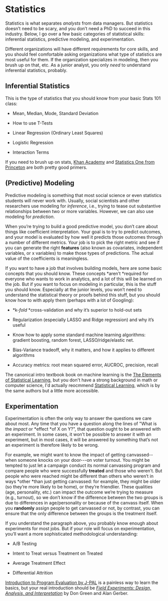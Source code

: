 # Statistics

Statistics is what separates *analysts* from data managers. But statistics doesn’t need to be scary, and you don’t need a PhD to succeed in this industry. Below, I go over a few basic categories of statistical skills: inferential statistics, predictive modeling, and experimentation. 

Different organizations will have different requirements for core skills, and you should feel comfortable asking organizations what type of statistics are most useful for them. If the organization specializes in modeling, then you brush up on that, etc. As a junior analyst, you only *need* to understand inferential statistics, probably.

## Inferential Statistics

This is the type of statistics that you should know from your basic Stats 101 class:

* Mean, Median, Mode, Standard Deviation

* How to use T-Tests

* Linear Regression (Ordinary Least Squares)

* Logistic Regression

* Interaction Terms

If you need to brush up on stats, [Khan Academy](https://www.khanacademy.org/math/probability) and [Statistics One from Princeton](https://www.coursera.org/course/stats1) are both pretty good primers.

## (Predictive) Modeling

Predictive modeling is something that most social science or even statistics students will never work with. Usually, social scientists and other researchers use modeling for *inference*, i.e., trying to tease out substantive relationships between two or more variables. However, we can also use modeling for *prediction*. 

When you’re trying to build a good predictive model, you don’t care about things like coefficient interpretation. Your goal is to try to predict outcomes, and your model is evaluated by how well it predicts those outcomes through a number of different metrics. Your job is to pick the right metric and see if you can generate the right **features** (also known as covariates, independent variables, or x variables) to make those types of predictions. The actual value of the coefficients is meaningless. 

If you want to have a job that involves building models, here are some basic concepts that you should know. These concepts *aren’t *required for everyone who wants to work in analytics, and a lot of this will be learned on the job. But if you want to focus on modeling in particular, this is the stuff you should know. Especially at the junior levels, you won’t need to understand the statistical theory or proofs behind this stuff, but you should know how to with apply them (perhaps with a lot of Googling):

* *k-*fold* *cross-validation and why it’s superior to hold-out sets

* Regularization (especially LASSO and Ridge regression) and why it’s useful

* Know how to apply some standard machine learning algorithms: gradient boosting, random forest, LASSO/ridge/elastic net.

* Bias-Variance tradeoff, why it matters, and how it applies to different algorithms

* Accuracy metrics: root mean squared error, AUCROC, precision, recall

The canonical intro textbook book on machine learning is the [The Elements of Statistical Learning](http://statweb.stanford.edu/~tibs/ElemStatLearn/), but you don't have a strong background in math or computer science, I'd actually reocmmend [Statistical Learning](http://online.stanford.edu/course/statistical-learning-winter-2014), which is by the same authors but a little more accessible.

## Experimentation

Experimentation is often the only way to answer the questions we care about most. Any time that you have a question along the lines of "What is the *impact* or *effect *of X on Y?", that question ought to be answered with an experiment. In some cases, it won’t be possible to answer it with an experiment, but in most cases, it will be answered by something that’s not an experiment is therefore likely to be wrong.

For example, we might want to know the impact of getting canvassed--when someone knocks on your door---on voter turnout. You might be tempted to just let a campaign conduct its normal canvassing program and compare people who were successfully **treated** and those who weren’t. But people who were reached might be different than others who weren’t in ways *other *than just getting canvassed: for example, they might be older (so they’re more likely to be home), or they’re friendlier. These qualities (age, personality, etc.) can impact the outcome we’re trying to measure (e.g., turnout), so we don’t know if the difference between the two groups is due to differences in age/personality or because of the canvass itself. When you **randomly** assign people to get canvassed or not, by contrast, you can ensure that the only difference between the groups is the treatment itself. 

If you understand the paragraph above, you probably know enough about experiments for most jobs. But if your role will focus on experimentation, you’ll want a more sophisticated methodological understanding:

* A/B Testing

* Intent to Treat versus Treatment on Treated

* Average Treatment Effect

* Differential Attrition

[Introduction to Program Evaluation by J-PAL](http://www.povertyactionlab.org/methodology/what-randomization) is a painless way to learn the basics, but your real introduction should be *[Field Experiments: Design, Analysis, and Interpretation](http://www.amazon.com/Field-Experiments-Design-Analysis-Interpretation/dp/0393979954)* by Don Green and Alan Gerber.